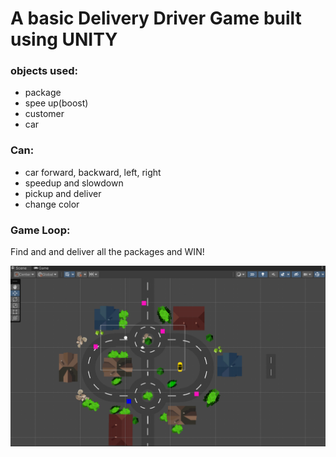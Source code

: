 # A basic Delivery Driver Game built using UNITY
### objects used:
- package
- spee up(boost)
- customer
- car

### Can:
- car forward, backward, left, right
- speedup and slowdown
- pickup and deliver
- change color

### Game Loop:
Find and and deliver all the packages and WIN!

![](final.png)
